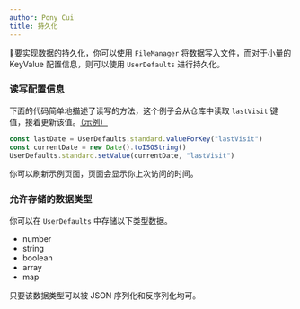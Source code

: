 ```yaml
---
author: Pony Cui
title: 持久化
---
```


要实现数据的持久化，你可以使用 ```FileManager``` 将数据写入文件，而对于小量的 KeyValue 配置信息，则可以使用 ```UserDefaults``` 进行持久化。

### 读写配置信息

下面的代码简单地描述了读写的方法，这个例子会从仓库中读取 `lastVisit` 键值，接着更新该值。[（示例）](https://stackblitz.com/edit/xt-sample-userdefaults)

```typescript
const lastDate = UserDefaults.standard.valueForKey("lastVisit")
const currentDate = new Date().toISOString()
UserDefaults.standard.setValue(currentDate, "lastVisit")
```

你可以刷新示例页面，页面会显示你上次访问的时间。

### 允许存储的数据类型

你可以在 ```UserDefaults``` 中存储以下类型数据。

* number
* string
* boolean
* array
* map

只要该数据类型可以被 JSON 序列化和反序列化均可。